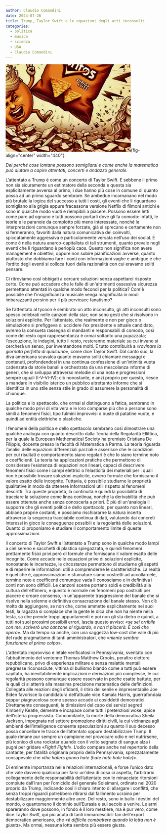 ```yaml
---
author: Claudio Comandini
date: 2024-07-26
title: Trump, Taylor Swift e le equazioni degli atti inconsulti
categories:
  - politica
  - musica
  - scienza
  - USA
  - Claudio Comandini
---
```


![](images/ellittiche.jpeg){fig-align="center" width="440"}

*Del perché cose lontane possono somigliarsi e come anche la matematica può aiutare a capire attentati, concerti e andazzo generale.*

L’attentato a Trump è come un concerto di Taylor Swift. E sebbene il primo non sia sicuramente un estimatore della seconda e questa sia esplicitamente avversa al primo, i due hanno più cose in comune di quanto possa ad un primo sguardo sembrare. Se ambedue incarnanano nel modo più brutale la logica del successo a tutti i costi, gli eventi che li riguardano somigliano alla grigia eppure fracassona versione Netflix di filmoni antichi e sono in qualche modo vuoti e riempibili a piacere. Possono essere letti come pare ad ognuno e tutti possono portarli dove gli fa comodo: infatti, le teorie e le paranoie da complotto più meno interessate, nonché le interpretazioni comunque sempre forzate, già si sprecano e certamente non si fermeranno, favoriti dalla natura comunicativa dei coinvolti, spiccatamente aggressiva e particolarmente versata nell’uso dei social. E come è nella natura anarco-capitalista di tali strumenti, quanto prevale negli eventi che li riguardano è perlopiù caos. Questo non significa non avere management e obiettivi, oppure non subire pianificazioni avverse, quanto piuttosto che dobbiamo fare i conti con informazioni vaghe e ambigue e che l’ordito degli eventi si colloca fuori dalla razionalità con cui eravamo soliti pensare.

Ci ritroviamo così obbigati a cercare soluzioni senza aspettarci risposte certe. Come può accadere che le falle di un'altrimenti ossessiva sicurezza permettano attentati in qualche modo fecondi per la politica? Com'è possibile che l'insignificanza musicale venga magnificata in modi imbarazzanti persino per il più pervicace fanatismo?

Se l’attentato al tycoon è sembrato un atto inconsulto, gli atti inconsulti sono spesso celebrati nelle canzoni della star; non sono gesti che si risolvono in soluzioni esplicite. Per l’attentato, che realmente e non per gioco o simulazione si prefiggeva di uccidere l’ex presidente e attuale candidato, avremo la consueta rassegna di mandanti e responsabili di comodo, così come del resto ogni rappresentanza è ormai soltanto una pupazzata; l’esecuzione, le indagini, tutto il resto, resteranno materiale su cui invano si cercherà un senso, pur inventandone molti. E tutto contribuirà a «*rovinare la giornata perfetta di qualcuno*», come dice Taylor Swift. Dal canto suo, la diva americana scavalca quanto eravamo soliti chiamare messaggi e contenuti, profondendosi in una continua confessione di un’intimità vuota cadenzata da storie banali e orchestrata da una mescolanza informe di generi, che si sviluppa attraverso melodie di una nota e progressioni sempre uguali (I-V-VI-IV); ciò nonostante, e anzi proprio per questo, riesce a mandare in visibilio isterico un pubblico altrettanto informe che si identifica in uno stile senza stile in grado di assumere la personalità di chiunque.

La politica e lo spettacolo, che ormai si distinguono a fatica, sembrano in qualche modo privi di vita vera e le loro comparse più che a persone sono simili a fenomeni fisici, tipo fulmini improvvisi o buste di patatine vuote, e quindi ad entità elettriche o plastiche.

I fenomeni della politica e dello spettacolo sembrano così dimostrare una qualche analogia con quanto descritto dalla Teoria della Regolarità Ellittica, per la quale la European Mathematical Society ha premiato Cristiana De Filippis, docente presso la facoltà di Matematica a Parma. La teoria riguarda l’analisi delle equazioni differenziali parziali e asserisce che le condizioni per cui risultati e comportamento siano regolari è che lo siano termine noto e coefficienti. La teoria ha applicazioni pratiche che permettono di considerare l’esistenza di equazioni non lineari, capaci di descrivere fenomeni fisici come i campi elettrici o l’elasticità dei materiali per i quali non è possibile trovare soluzioni esplicite, ovvero formule che forniscano il valore esatto delle incognite. Tuttavia, è possibile studiarne le proprietà qualitative in modo da ottenere informazioni utili rispetto ai fenomeni descritti. Tra queste proprietà, la continuità e quindi la possibilità di tracciare la soluzione come linea continua, nonché la derivabilità che può essere ottenuta anche senza conoscerla a priori. È più di un'analogia il supporre che gli eventi politici e dello spettacolo, per quanto non lineari, abbiano proprie costanti, e possiamo rischiararne la natura incerta attraverso la sequenza tracciabile continua di dati, valutando dai concreti interessi in gioco le conseguenze possibili e la regolarità delle soluzioni. Quanto ci proponiamo è studiare il comportamento limite di queste approssimazioni.

Il concerto di Taylor Swift e l’attentato a Trump sono in qualche modo lampi a ciel sereno e sacchetti di plastica spiegazzata, e quindi fenomeni prettamente fisici privi però di formule che forniscano il valore esatto delle incognite. Come accade nelle equazioni prive di soluzioni esplicite, nonostante le incertezze, le circostanze permettono di studiarne gli aspetti e di reperire le informazioni utili a comprenderne le caratteristiche. La realtà è quel che è, approssimazioni e sfumature siamo costretti ad accollarcele, termine noto e coefficenti comunque vada li conosciamo e in definitiva i conti non sono difficili. Le canzoni sceme portano soldi e credibilità alla cultura dell’effimero, e questo è normale nei fenomeni pop costruiti per piacere e creare consenso, in un'apparente trasgressione del banale che si risolve nella solenne e definitiva consacrazione del banale stesso. Non c’è molto da aggiungere, se non che, come ammette esplicitamente nei suoi testi, la ragazza si compiace che la gente le dica che non ha niente nella testa, sa che prende troppi appuntamenti e poi non gli sta dietro e quindi, a tutti noi suoi prossimi possibili errori, lascia questo avviso: «*se sei orribile con me, scriverò una canzone al riguardo, e non ti piacerà. È così che opero*». Ma da tempo sa anche, con una saggezza low-cost che vale di più del rude pragmatismo di tanti amministratori, che «*niente sembra funzionare al primo colpo*».

L'attentato improvviso e letale verificatosi in Pennsylvania, sventato con l’abbattimento del ventenne Thomas Matthew Crooks, peraltro elettore repubblicano, privo di esperienza militare e senza malattie mentali pregresse riconosciute, vittima di bullismo blando come a tutti può essere capitato, ha inevitabilmente implicazioni e derivazioni più complesse, le cui regolarità possono comunque essere osservate in poche esatte battute, per le quali ci si atterrà alla massima precisione matematica delle definizioni. Collegata alle reazioni degli sfidanti, il ritiro del senile e impresentabile Joe Biden favorisce la candidatura dell’attuale vice Kamala Harris, guerrafondaia seppur piagnucolosa come spesso accade ai cosiddetti democratici. Direttamente conseguenti, le dimissioni del capo dei servizi segreti Kimberly Keatle, demente e incapace come tutti i pretenziosi woke, apice dell'isteria progressista. Concomitante, la morte della democratica Sheila Jackson, impegnata nel settore promozione diritti civili, la cui vicinanza agli ambienti dell’intelligence consente speculazioni su quanto il suo decesso possa cancellare le tracce dell’attentato oppure destabilizzare Trump. Il quale rimane pur sempre un campione nel provocare odio e nel nutrirsene, più iconico di una rockstar quando con il volto segnato di sangue alza i pugni per gridare «*Fight! Fight!*». L’odio compare anche nel repertorio della cantante, per fatalità originaria proprio della Pennsylvania, sprezzatamente consapevole che «*the haters gonna hate (hate hate hate hate)*».

Di eminente importanza nelle relazioni internazionali, e forse l’unico dato che vale davvero qualcosa per farsi un’idea di cosa ci aspetta, l’arbitrario collegamento delle responsabilità dell’attentato con le minacciate ritorsioni compiute dall’Iran per l’omicidio del generale Soleimani, ordinato nel 2020 proprio da Trump, indicando così il chiaro intento di allargare i conflitti, che senza troppi riguardi potrebbero ritirarsi dal fallimento ucraino per destabilizzare maggiormente altre aree. Del resto, sono in ballo i destini del mondo, o quantomeno il dominio sull’Eurasia e sul secolo a venire. Le armi spareranno dove possono, in fondo è il loro mestiere, ma è pur vero, come dice Taylor Switf, qui più acuta di tanti immarcescibili fan dell'export democratico americano, che «*è difficile combattere quando la lotta non è giusta*». Ma ormai, nessuna lotta sembra più essere giusta.
